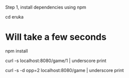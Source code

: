 Step 1, install dependencies using npm

cd eruka
# Will take a few seconds
npm install



curl -s localhost:8080/game/1 | underscore print

curl -s -d opp=2 localhost:8080/game | underscore print

